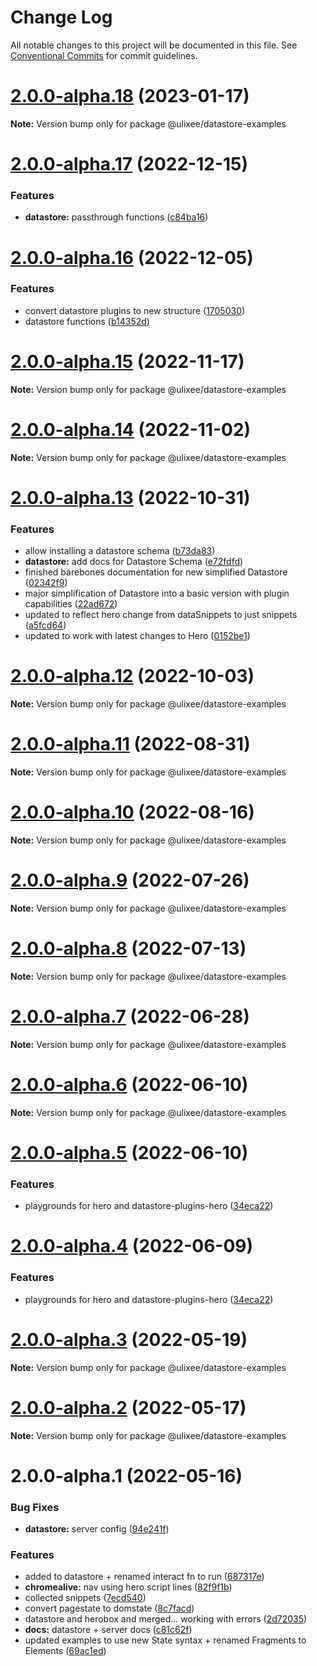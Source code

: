 # Change Log

All notable changes to this project will be documented in this file.
See [Conventional Commits](https://conventionalcommits.org) for commit guidelines.

# [2.0.0-alpha.18](https://github.com/ulixee/platform/compare/v2.0.0-alpha.17...v2.0.0-alpha.18) (2023-01-17)

**Note:** Version bump only for package @ulixee/datastore-examples





# [2.0.0-alpha.17](https://github.com/ulixee/platform/compare/v2.0.0-alpha.16...v2.0.0-alpha.17) (2022-12-15)


### Features

* **datastore:** passthrough functions ([c84ba16](https://github.com/ulixee/platform/commit/c84ba168265ebdb167e6ceeb5e3f6bd116760710))





# [2.0.0-alpha.16](https://github.com/ulixee/platform/compare/v2.0.0-alpha.15...v2.0.0-alpha.16) (2022-12-05)


### Features

* convert datastore plugins to new structure ([1705030](https://github.com/ulixee/platform/commit/1705030ec91461b166c9bfafbcc9b1e3c12f0854))
* datastore functions ([b14352d](https://github.com/ulixee/platform/commit/b14352d8160de6667e05bdbf86b6b6df32d056e4))





# [2.0.0-alpha.15](https://github.com/ulixee/platform/compare/v2.0.0-alpha.14...v2.0.0-alpha.15) (2022-11-17)

**Note:** Version bump only for package @ulixee/datastore-examples





# [2.0.0-alpha.14](https://github.com/ulixee/ulixee/compare/v2.0.0-alpha.13...v2.0.0-alpha.14) (2022-11-02)

**Note:** Version bump only for package @ulixee/datastore-examples





# [2.0.0-alpha.13](https://github.com/ulixee/ulixee/compare/v2.0.0-alpha.12...v2.0.0-alpha.13) (2022-10-31)


### Features

* allow installing a datastore schema ([b73da83](https://github.com/ulixee/ulixee/commit/b73da83fc04728d9b575aea541126758e76556ee))
* **datastore:** add docs for Datastore Schema ([e72fdfd](https://github.com/ulixee/ulixee/commit/e72fdfd0740905dd06084fee66ad318acde9aad3))
* finished barebones documentation for new simplified Datastore ([02342f9](https://github.com/ulixee/ulixee/commit/02342f93557624ffab5f13c0f114853a0d20e86e))
* major simplification of Datastore into a basic version with plugin capabilities ([22ad672](https://github.com/ulixee/ulixee/commit/22ad672e06135049ab82fc8b3af274d9e72c278a))
* updated to reflect hero change from dataSnippets to just snippets ([a5fcd64](https://github.com/ulixee/ulixee/commit/a5fcd64b0e2fbd4fec77a539b65e4382bc259001))
* updated to work with latest changes to Hero ([0152be1](https://github.com/ulixee/ulixee/commit/0152be1267af472767b7c31d98739f950ffc99e9))





# [2.0.0-alpha.12](https://github.com/ulixee/ulixee/compare/v2.0.0-alpha.11...v2.0.0-alpha.12) (2022-10-03)

**Note:** Version bump only for package @ulixee/datastore-examples





# [2.0.0-alpha.11](https://github.com/ulixee/ulixee/compare/v2.0.0-alpha.10...v2.0.0-alpha.11) (2022-08-31)

**Note:** Version bump only for package @ulixee/datastore-examples





# [2.0.0-alpha.10](https://github.com/ulixee/ulixee/compare/v2.0.0-alpha.9...v2.0.0-alpha.10) (2022-08-16)

**Note:** Version bump only for package @ulixee/datastore-examples





# [2.0.0-alpha.9](https://github.com/ulixee/ulixee/compare/v2.0.0-alpha.8...v2.0.0-alpha.9) (2022-07-26)

**Note:** Version bump only for package @ulixee/datastore-examples





# [2.0.0-alpha.8](https://github.com/ulixee/ulixee/compare/v2.0.0-alpha.7...v2.0.0-alpha.8) (2022-07-13)

**Note:** Version bump only for package @ulixee/datastore-examples





# [2.0.0-alpha.7](https://github.com/ulixee/ulixee/compare/v2.0.0-alpha.6...v2.0.0-alpha.7) (2022-06-28)

**Note:** Version bump only for package @ulixee/datastore-examples





# [2.0.0-alpha.6](https://github.com/ulixee/ulixee/compare/v2.0.0-alpha.5...v2.0.0-alpha.6) (2022-06-10)

**Note:** Version bump only for package @ulixee/datastore-examples





# [2.0.0-alpha.5](https://github.com/ulixee/ulixee/compare/v2.0.0-alpha.3...v2.0.0-alpha.5) (2022-06-10)


### Features

* playgrounds for hero and datastore-plugins-hero ([34eca22](https://github.com/ulixee/ulixee/commit/34eca2237aa92e73794a3b5ea6bcc6eef41a1572))





# [2.0.0-alpha.4](https://github.com/ulixee/ulixee/compare/v2.0.0-alpha.3...v2.0.0-alpha.4) (2022-06-09)


### Features

* playgrounds for hero and datastore-plugins-hero ([34eca22](https://github.com/ulixee/ulixee/commit/34eca2237aa92e73794a3b5ea6bcc6eef41a1572))





# [2.0.0-alpha.3](https://github.com/ulixee/ulixee/compare/v2.0.0-alpha.2...v2.0.0-alpha.3) (2022-05-19)

**Note:** Version bump only for package @ulixee/datastore-examples





# [2.0.0-alpha.2](https://github.com/ulixee/ulixee/compare/v2.0.0-alpha.1...v2.0.0-alpha.2) (2022-05-17)

**Note:** Version bump only for package @ulixee/datastore-examples





# 2.0.0-alpha.1 (2022-05-16)


### Bug Fixes

* **datastore:** server config ([94e241f](https://github.com/ulixee/ulixee/commit/94e241f015ec9caa4cd3e19fd6a514d2b2e93ada))


### Features

* added  to datastore + renamed interact fn to run ([687317e](https://github.com/ulixee/ulixee/commit/687317e2dfb662be1c52c28c7efa7d3d074c992e))
* **chromealive:** nav using hero script lines ([82f9f1b](https://github.com/ulixee/ulixee/commit/82f9f1bde103192b945d116790579d0ecf59b198))
* collected snippets ([7ecd540](https://github.com/ulixee/ulixee/commit/7ecd5405b7aec12815d0efc4258a0aa3efdac48a))
* convert pagestate to domstate ([8c7facd](https://github.com/ulixee/ulixee/commit/8c7facdd87fc8f294ac6c16256df32ed3602c736))
* datastore and herobox and merged... working with errors ([2d72035](https://github.com/ulixee/ulixee/commit/2d720353f4c442ac03a41b290c1e25bb501cf94a))
* **docs:** datastore + server docs ([c81c62f](https://github.com/ulixee/ulixee/commit/c81c62f0eac976dbfe293ff13156370c59c9731f))
* updated examples to use new State syntax + renamed Fragments to Elements ([69ac1ed](https://github.com/ulixee/ulixee/commit/69ac1eded0d40525c2d21603ae39807ac1ed6908))
